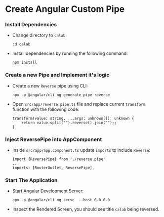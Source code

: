 # Create Angular Custom Pipe

### Install Dependencies

-   Change directory to `calab`:
    ```
    cd calab
    ```
-   Install dependencies by running the following command:
    ```
    npm install
    ```

### Create a new Pipe and Implement it's logic

-   Create a new `Reverse` pipe using CLI:
    ```
    npx -p @angular/cli ng generate pipe reverse
    ```
- Open `src/app/reverse.pipe.ts` file and replace current `transform` function with the following code:
    ```
    transform(value: string, ...args: unknown[]): unknown {
        return value.split("").reverse().join("");;
    }
    ```

### Inject ReversePipe into AppComponent

- Inside `src/app/app.component.ts` update `imports` to include `Reverse`:
    ```
    import {ReversePipe} from './reverse.pipe'
    ...
    imports: [RouterOutlet, ReversePipe],
    ```

### Start The Application

-   Start Angular Development Server:
    ```
    npx -p @angular/cli ng serve  --host 0.0.0.0 
    ```
- Inspect the Rendered Screen, you should see title `calab` being reversed.